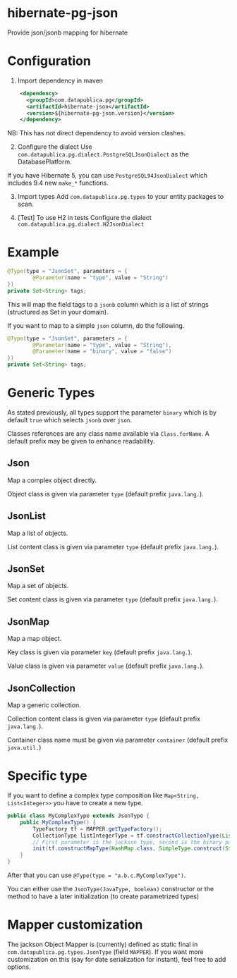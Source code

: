 # hibernate-pg-json
Provide json/jsonb mapping for hibernate

# Configuration
1) Import dependency in maven
```xml
    <dependency>
      <groupId>com.datapublica.pg</groupId>
      <artifactId>hibernate-json</artifactId>
      <version>${hibernate-pg-json.version}</version>
    </dependency>
```

NB: This has not direct dependency to avoid version clashes.

2) Configure the dialect
Use ```com.datapublica.pg.dialect.PostgreSQLJsonDialect``` as the DatabasePlatform.

If you have Hibernate 5, you can use ```PostgreSQL94JsonDialect``` which includes 9.4 new ```make_*``` functions.

3) Import types
Add ```com.datapublica.pg.types``` to your entity packages to scan.

4) [Test] To use H2 in tests
Configure the dialect ```com.datapublica.pg.dialect.H2JsonDialect```

# Example
```java
@Type(type = "JsonSet", parameters = {
        @Parameter(name = "type", value = "String")
})
private Set<String> tags;
```

This will map the field tags to a ```jsonb``` column which is a list of strings (structured as Set in your domain).

If you want to map to a simple ```json``` column, do the following.

```java
@Type(type = "JsonSet", parameters = {
        @Parameter(name = "type", value = "String"),
        @Parameter(name = "binary", value = "false")
})
private Set<String> tags;
```

# Generic Types
As stated previously, all types support the parameter ```binary``` which is by default ```true``` which selects ```jsonb``` over ```json```.

Classes references are any class name available via ```Class.forName```. A default prefix may be given to enhance readability.

## Json
Map a complex object directly.

Object class is given via parameter ```type``` (default prefix ```java.lang.```).

## JsonList
Map a list of objects.

List content class is given via parameter ```type``` (default prefix ```java.lang.```).

## JsonSet
Map a set of objects.

Set content class is given via parameter ```type``` (default prefix ```java.lang.```).

## JsonMap
Map a map object.

Key class is given via parameter ```key``` (default prefix ```java.lang.```).

Value class is given via parameter ```value``` (default prefix ```java.lang.```).

## JsonCollection
Map a generic collection.

Collection content class is given via parameter ```type``` (default prefix ```java.lang.```).

Container class name must be given via parameter ```container``` (default prefix ```java.util.```)

# Specific type
If you want to define a complex type composition like ```Map<String, List<Integer>>``` you have to create a new type.

```java
public class MyComplexType extends JsonType {
    public MyComplexType() {
        TypeFactory tf = MAPPER.getTypeFactory();
        CollectionType listIntegerType = tf.constructCollectionType(List.class, Integer.class);
        // First parameter is the jackson type, second is the binary parameter.
        init(tf.constructMapType(HashMap.class, SimpleType.construct(String.class), listIntegerType), true);
    }
}
```

After that you can use ```@Type(type = "a.b.c.MyComplexType")```.

You can either use the ```JsonType(JavaType, boolean)``` constructor or the method to have a later initialization (to create parametrized types)

# Mapper customization
The jackson Object Mapper is (currently) defined as static final in ```com.datapublica.pg.types.JsonType``` (field ```MAPPER```).
If you want more customization on this (say for date serialization for instant), feel free to add options.